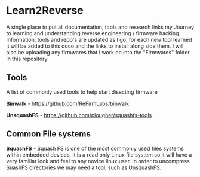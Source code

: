 # Learn2Reverse
A single place to put all documentation, tools and research links my Journey to learning and understanding reverse engineering / firmware hacking. Information, tools and repo's are updated as I go, for each new tool learned it will be added to this doco and the links to install along side them. I will also be uploading any firmwares that I work on into the "Firmwares" folder in this repository

## Tools
A list of commonly used tools to help start disecting firmware

**Binwalk** - https://github.com/ReFirmLabs/binwalk

**UnsquashFS** - https://github.com/plougher/squashfs-tools

## Common File systems
**SquashFS** - Squash FS is one of the most commonly used files systems within embedded devices, it is a read only Linux file system so it will have a very familiar look and feel to any novice linux user. In order to uncompress SuashFS directories we may need a tool, such as UnsquashFS. 
